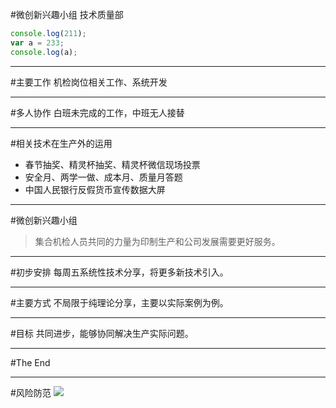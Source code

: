 #微创新兴趣小组
技术质量部

```js
console.log(211);
var a = 233;
console.log(a);
```
----
#主要工作
机检岗位相关工作、系统开发

----
#多人协作
白班未完成的工作，中班无人接替

----
#相关技术在生产外的运用

* 春节抽奖、精灵杯抽奖、精灵杯微信现场投票
* 安全月、两学一做、成本月、质量月答题
* 中国人民银行反假货币宣传数据大屏

----
<!-- .slide: style="background-image:url('./img/bg2.jpg')" -->
#微创新兴趣小组
>集合机检人员共同的力量为印制生产和公司发展需要更好服务。

----
#初步安排
每周五系统性技术分享，将更多新技术引入。

----
#主要方式
不局限于纯理论分享，主要以实际案例为例。

----
#目标
共同进步，能够协同解决生产实际问题。

----
#The End

----
#风险防范
![](./image/online.png)

